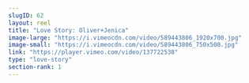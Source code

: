 ```yaml
---
slugID: 62 
layout: reel
title: "Love Story: Oliver+Jenica"
image-large: "https://i.vimeocdn.com/video/589443806_1920x700.jpg"
image-small: "https://i.vimeocdn.com/video/589443806_750x500.jpg"
link: "https://player.vimeo.com/video/137722538"
type: "love-story"
section-rank: 1
---
```

